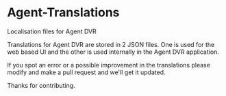 # Agent-Translations
Localisation files for Agent DVR

Translations for Agent DVR are stored in 2 JSON files. One is used for the web based UI and the other is used internally in the Agent DVR application.

If you spot an error or a possible improvement in the translations please modify and make a pull request and we'll get it updated.

Thanks for contributing.
